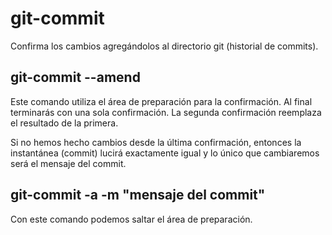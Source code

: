 # git-commit
Confirma los cambios agregándolos al directorio git (historial de commits).


## git-commit --amend
Este comando utiliza el área de preparación para la confirmación.
Al final terminarás con una sola confirmación. La segunda confirmación reemplaza el resultado de la primera.

Si no hemos hecho cambios desde la última confirmación, entonces la instantánea (commit) lucirá exactamente igual y lo único que cambiaremos será el mensaje del commit.

## git-commit -a -m "mensaje del commit"
Con este comando podemos saltar el área de preparación.